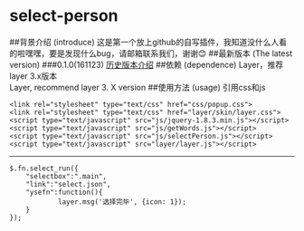 # select-person
##背景介绍 (introduce)
这是第一个放上github的自写插件，我知道没什么人看的啦嘿嘿，要是发现什么bug，请邮箱联系我们，谢谢:blush:
##最新版本 (The latest version)
###0.1.0(161123)
[历史版本介绍](#readme)
##依赖 (dependence)
Layer，推荐layer 3.x版本  
Layer, recommend layer 3. X version 
##使用方法 (usage)
引用css和js    
        
    <link rel="stylesheet" type="text/css" href="css/popup.css">      
    <link rel="stylesheet" type="text/css" href="layer/skin/layer.css">  
    <script type="text/javascript" src="js/jquery-1.8.3.min.js"></script>  
    <script type="text/javascript" src="js/getWords.js"></script>  
    <script type="text/javascript" src="js/selectPerson.js"></script>  
    <script type="text/javascript" src="layer/layer.js"></script>  
-------------
    $.fn.select_run({
        "selectbox":".main",
        "link":"select.json",
        "ysefn":function(){
                layer.msg('选择完毕', {icon: 1});
        }
    });
